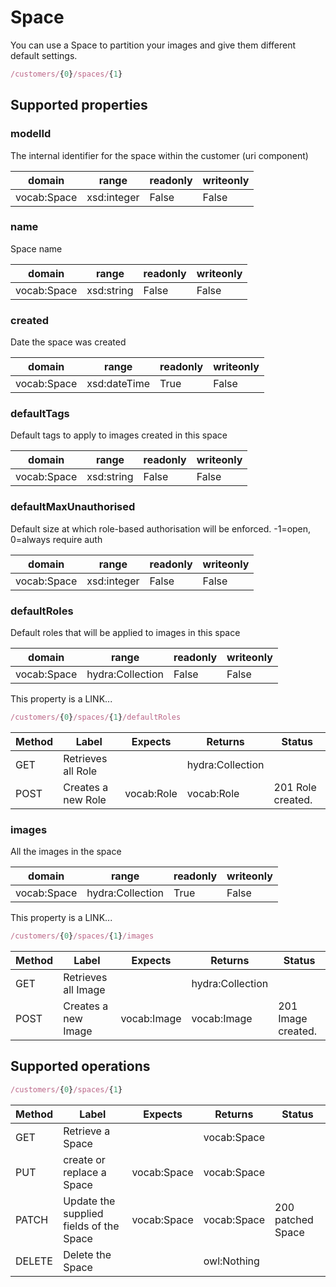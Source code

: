 
# Space

You can use a Space to partition your images and give them different default settings.


```javascript
/customers/{0}/spaces/{1}
```


## Supported properties


### modelId

The internal identifier for the space within the customer (uri component)


|domain|range|readonly|writeonly|
|--|--|--|--|
|vocab:Space|xsd:integer|False|False|


### name

Space name


|domain|range|readonly|writeonly|
|--|--|--|--|
|vocab:Space|xsd:string|False|False|


### created

Date the space was created


|domain|range|readonly|writeonly|
|--|--|--|--|
|vocab:Space|xsd:dateTime|True|False|


### defaultTags

Default tags to apply to images created in this space


|domain|range|readonly|writeonly|
|--|--|--|--|
|vocab:Space|xsd:string|False|False|


### defaultMaxUnauthorised

Default size at which role-based authorisation will be enforced. -1=open, 0=always require auth


|domain|range|readonly|writeonly|
|--|--|--|--|
|vocab:Space|xsd:integer|False|False|


### defaultRoles

Default roles that will be applied to images in this space


|domain|range|readonly|writeonly|
|--|--|--|--|
|vocab:Space|hydra:Collection|False|False|

This property is a LINK...


```javascript
/customers/{0}/spaces/{1}/defaultRoles
```


|Method|Label|Expects|Returns|Status|
|--|--|--|--|--|
|GET|Retrieves all Role||hydra:Collection||
|POST|Creates a new Role|vocab:Role|vocab:Role|201 Role created.|


### images

All the images in the space


|domain|range|readonly|writeonly|
|--|--|--|--|
|vocab:Space|hydra:Collection|True|False|

This property is a LINK...


```javascript
/customers/{0}/spaces/{1}/images
```


|Method|Label|Expects|Returns|Status|
|--|--|--|--|--|
|GET|Retrieves all Image||hydra:Collection||
|POST|Creates a new Image|vocab:Image|vocab:Image|201 Image created.|


## Supported operations


```javascript
/customers/{0}/spaces/{1}
```


|Method|Label|Expects|Returns|Status|
|--|--|--|--|--|
|GET|Retrieve a Space||vocab:Space||
|PUT|create or replace a Space|vocab:Space|vocab:Space||
|PATCH|Update the supplied fields of the Space|vocab:Space|vocab:Space|200 patched Space|
|DELETE|Delete the Space||owl:Nothing||

